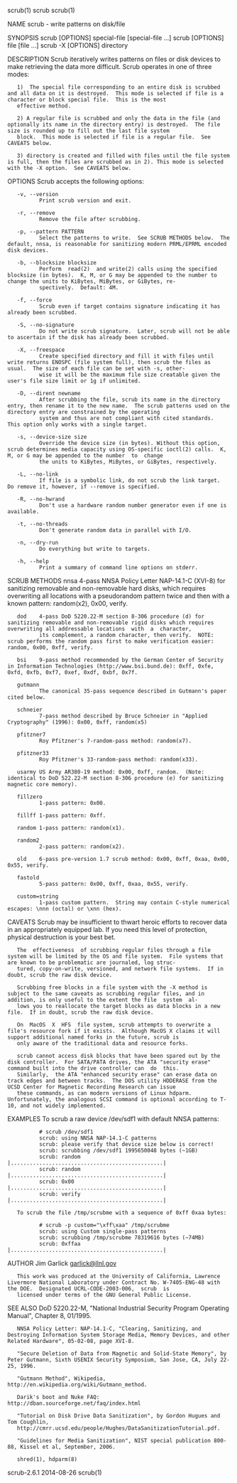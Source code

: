scrub(1)                                                                                     scrub                                                                                     scrub(1)

NAME
       scrub - write patterns on disk/file

SYNOPSIS
       scrub [OPTIONS] special-file [special-file ...]
       scrub [OPTIONS] file [file ...]
       scrub -X [OPTIONS] directory

DESCRIPTION
       Scrub iteratively writes patterns on files or disk devices to make retrieving the data more difficult.  Scrub operates in one of three modes:

       1)  The special file corresponding to an entire disk is scrubbed and all data on it is destroyed.  This mode is selected if file is a character or block special file.  This is the most
       effective method.

       2) A regular file is scrubbed and only the data in the file (and optionally its name in the directory entry) is destroyed.  The file size is rounded up to fill out the last file system
       block.  This mode is selected if file is a regular file.  See CAVEATS below.

       3) directory is created and filled with files until the file system is full, then the files are scrubbed as in 2). This mode is selected with the -X option.  See CAVEATS below.

OPTIONS
       Scrub accepts the following options:

       -v, --version
              Print scrub version and exit.

       -r, --remove
              Remove the file after scrubbing.

       -p, --pattern PATTERN
              Select the patterns to write.  See SCRUB METHODS below.  The default, nnsa, is reasonable for sanitizing modern PRML/EPRML encoded disk devices.

       -b, --blocksize blocksize
              Perform  read(2)  and write(2) calls using the specified blocksize (in bytes).  K, M, or G may be appended to the number to change the units to KiBytes, MiBytes, or GiBytes, re‐
              spectively.  Default: 4M.

       -f, --force
              Scrub even if target contains signature indicating it has already been scrubbed.

       -S, --no-signature
              Do not write scrub signature.  Later, scrub will not be able to ascertain if the disk has already been scrubbed.

       -X, --freespace
              Create specified directory and fill it with files until write returns ENOSPC (file system full), then scrub the files as usual.  The size of each file can be set with -s, other‐
              wise it will be the maximum file size creatable given the user's file size limit or 1g if unlimited.

       -D, --dirent newname
              After scrubbing the file, scrub its name in the directory entry, then rename it to the new name.  The scrub patterns used on the directory entry are constrained by the operating
              system and thus are not compliant with cited standards.  This option only works with a single target.

       -s, --device-size size
              Override the device size (in bytes). Without this option, scrub determines media capacity using OS-specific ioctl(2) calls.  K, M, or G may be appended to the number  to  change
              the units to KiBytes, MiBytes, or GiBytes, respectively.

       -L, --no-link
              If file is a symbolic link, do not scrub the link target.  Do remove it, however, if --remove is specified.

       -R, --no-hwrand
              Don't use a hardware random number generator even if one is available.

       -t, --no-threads
              Don't generate random data in parallel with I/O.

       -n, --dry-run
              Do everything but write to targets.

       -h, --help
              Print a summary of command line options on stderr.

SCRUB METHODS
       nnsa   4-pass  NNSA  Policy  Letter NAP-14.1-C (XVI-8) for sanitizing removable and non-removable hard disks, which requires overwriting all locations with a pseudorandom pattern twice
              and then with a known pattern: random(x2), 0x00, verify.

       dod    4-pass DoD 5220.22-M section 8-306 procedure (d) for sanitizing removable and non-removable rigid disks which requires overwriting all addressable locations  with  a  character,
              its complement, a random character, then verify.  NOTE: scrub performs the random pass first to make verification easier: random, 0x00, 0xff, verify.

       bsi    9-pass method recommended by the German Center of Security in Information Technologies (http://www.bsi.bund.de): 0xff, 0xfe, 0xfd, 0xfb, 0xf7, 0xef, 0xdf, 0xbf, 0x7f.

       gutmann
              The canonical 35-pass sequence described in Gutmann's paper cited below.

       schneier
              7-pass method described by Bruce Schneier in "Applied Cryptography" (1996): 0x00, 0xff, random(x5)

       pfitzner7
              Roy Pfitzner's 7-random-pass method: random(x7).

       pfitzner33
              Roy Pfitzner's 33-random-pass method: random(x33).

       usarmy US Army AR380-19 method: 0x00, 0xff, random.  (Note: identical to DoD 522.22-M section 8-306 procedure (e) for sanitizing magnetic core memory).

       fillzero
              1-pass pattern: 0x00.

       fillff 1-pass pattern: 0xff.

       random 1-pass pattern: random(x1).

       random2
              2-pass pattern: random(x2).

       old    6-pass pre-version 1.7 scrub method: 0x00, 0xff, 0xaa, 0x00, 0x55, verify.

       fastold
              5-pass pattern: 0x00, 0xff, 0xaa, 0x55, verify.

       custom=string
              1-pass custom pattern.  String may contain C-style numerical escapes: \nnn (octal) or \xnn (hex).

CAVEATS
       Scrub may be insufficient to thwart heroic efforts to recover data in an appropriately equipped lab.  If you need this level of protection, physical destruction is your best bet.

       The  effectiveness  of scrubbing regular files through a file system will be limited by the OS and file system.  File systems that are known to be problematic are journaled, log struc‐
       tured, copy-on-write, versioned, and network file systems.  If in doubt, scrub the raw disk device.

       Scrubbing free blocks in a file system with the -X method is subject to the same caveats as scrubbing regular files, and in addition, is only useful to the extent the file  system  al‐
       lows you to reallocate the target blocks as data blocks in a new file.  If in doubt, scrub the raw disk device.

       On  MacOS  X  HFS  file system, scrub attempts to overwrite a file's resource fork if it exists.  Although MacOS X claims it will support additional named forks in the future, scrub is
       only aware of the traditional data and resource forks.

       scrub cannot access disk blocks that have been spared out by the disk controller.  For SATA/PATA drives, the ATA "security erase" command built into the drive controller can  do  this.
       Similarly,  the ATA "enhanced security erase" can erase data on track edges and between tracks.  The DOS utility HDDERASE from the UCSD Center for Magnetic Recording Research can issue
       these commands, as can modern versions of Linux hdparm.  Unfortunately, the analogous SCSI command is optional according to T-10, and not widely implemented.

EXAMPLES
       To scrub a raw device /dev/sdf1 with default NNSA patterns:

              # scrub /dev/sdf1
              scrub: using NNSA NAP-14.1-C patterns
              scrub: please verify that device size below is correct!
              scrub: scrubbing /dev/sdf1 1995650048 bytes (~1GB)
              scrub: random  |................................................|
              scrub: random  |................................................|
              scrub: 0x00    |................................................|
              scrub: verify  |................................................|

       To scrub the file /tmp/scrubme with a sequence of 0xff 0xaa bytes:

              # scrub -p custom="\xff\xaa" /tmp/scrubme
              scrub: using Custom single-pass patterns
              scrub: scrubbing /tmp/scrubme 78319616 bytes (~74MB)
              scrub: 0xffaa  |................................................|

AUTHOR
       Jim Garlick <garlick@llnl.gov>

       This work was produced at the University of California, Lawrence Livermore National Laboratory under Contract No. W-7405-ENG-48 with the DOE.  Designated UCRL-CODE-2003-006,  scrub  is
       licensed under terms of the GNU General Public License.

SEE ALSO
       DoD 5220.22-M, "National Industrial Security Program Operating Manual", Chapter 8, 01/1995.

       NNSA Policy Letter: NAP-14.1-C, "Clearing, Sanitizing, and Destroying Information System Storage Media, Memory Devices, and other Related Hardware", 05-02-08, page XVI-8.

       "Secure Deletion of Data from Magnetic and Solid-State Memory", by Peter Gutmann, Sixth USENIX Security Symposium, San Jose, CA, July 22-25, 1996.

       "Gutmann Method", Wikipedia, http://en.wikipedia.org/wiki/Gutmann_method.

       Darik's boot and Nuke FAQ: http://dban.sourceforge.net/faq/index.html

       "Tutorial on Disk Drive Data Sanitization", by Gordon Hugues and Tom Coughlin,
       http://cmrr.ucsd.edu/people/Hughes/DataSanitizationTutorial.pdf.

       "Guidelines for Media Sanitization", NIST special publication 800-88, Kissel et al, September, 2006.

       shred(1), hdparm(8)

scrub-2.6.1                                                                                2014-08-26                                                                                  scrub(1)
